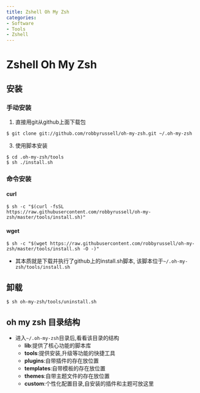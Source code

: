 ```yaml
---
title: Zshell Oh My Zsh
categories:
- Software
- Tools
- Zshell
---
```

# Zshell Oh My Zsh

## 安装

### 手动安装

1. 直接用git从github上面下载包

```shell
$ git clone git://github.com/robbyrussell/oh-my-zsh.git ~/.oh-my-zsh
```

3. 使用脚本安装

```shell
$ cd .oh-my-zsh/tools
$ sh ./install.sh
```

### 命令安装

#### curl

```shell
$ sh -c "$(curl -fsSL https://raw.githubusercontent.com/robbyrussell/oh-my-zsh/master/tools/install.sh)"
```

#### wget

```shell
$ sh -c "$(wget https://raw.githubusercontent.com/robbyrussell/oh-my-zsh/master/tools/install.sh -O -)"
```

- 其本质就是下载并执行了github上的install.sh脚本, 该脚本位于`~/.oh-my-zsh/tools/install.sh`

## 卸载

```shell
$ sh oh-my-zsh/tools/uninstall.sh
```

## oh my zsh 目录结构

- 进入`~/.oh-my-zsh`目录后,看看该目录的结构
    - **lib**:提供了核心功能的脚本库
    - **tools**:提供安装,升级等功能的快捷工具
    - **plugins**:自带插件的存在放位置
    - **templates**:自带模板的存在放位置
    - **themes**:自带主题文件的存在放位置
    - **custom**:个性化配置目录,自安装的插件和主题可放这里
